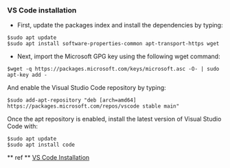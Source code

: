 ### VS Code installation
* First, update the packages index and install the dependencies by typing:
```console
$sudo apt update
$sudo apt install software-properties-common apt-transport-https wget
```
* Next, import the Microsoft GPG key using the following wget command:
```console
$wget -q https://packages.microsoft.com/keys/microsoft.asc -O- | sudo apt-key add -
```
And enable the Visual Studio Code repository by typing:
```console
$sudo add-apt-repository "deb [arch=amd64] https://packages.microsoft.com/repos/vscode stable main"
```
Once the apt repository is enabled, install the latest version of Visual Studio Code with:
```console
$sudo apt update
$sudo apt install code
```

** ref **
[VS Code Installation](https://linuxize.com/post/how-to-install-visual-studio-code-on-ubuntu-18-04/)


